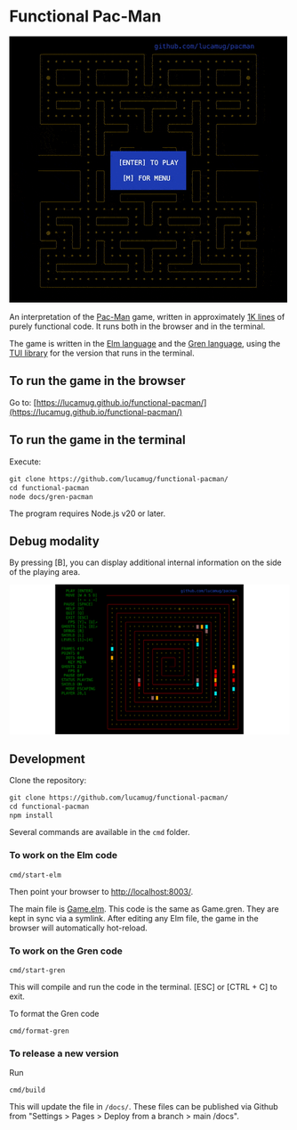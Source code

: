 # Functional Pac-Man

![Animation](/docs/pacman.gif?raw=true "Animation")

An interpretation of the [Pac-Man](https://en.wikipedia.org/wiki/Pac-Man) game, written in approximately [1K lines](https://github.com/lucamug/functional-pacman/blob/main/src/Game.elm) of purely functional code. It runs both in the browser and in the terminal.

The game is written in the [Elm language](https://elm-lang.org/) and the [Gren language](https://gren-lang.org/), using the [TUI library](https://packages.gren-lang.org/package/blaix/gren-tui/version/3.0.2/overview) for the version that runs in the terminal.

## To run the game in the browser

Go to: [https://lucamug.github.io/functional-pacman/](https://lucamug.github.io/functional-pacman/)

## To run the game in the terminal

Execute:

```shell
git clone https://github.com/lucamug/functional-pacman/
cd functional-pacman
node docs/gren-pacman
```

The program requires Node.js v20 or later.

## Debug modality

By pressing [B], you can display additional internal information on the side of the playing area.

![Screen 2](/docs/screen02.png?raw=true "Screen 2")

## Development

Clone the repository:

```shell
git clone https://github.com/lucamug/functional-pacman/
cd functional-pacman
npm install
```

Several commands are available in the `cmd` folder.

### To work on the Elm code

```shell
cmd/start-elm
```

Then point your browser to [http://localhost:8003/](http://localhost:8003/).

The main file is [Game.elm](https://github.com/lucamug/functional-pacman/blob/main/src/Game.elm). This code is the same as Game.gren. They are kept in sync via a symlink. After editing any Elm file, the game in the browser will automatically hot-reload.

### To work on the Gren code

```shell
cmd/start-gren
```

This will compile and run the code in the terminal. [ESC] or [CTRL + C] to exit.

To format the Gren code

```shell
cmd/format-gren
```

### To release a new version

Run

```shell
cmd/build
```

This will update the file in `/docs/`. These files can be published via Github from "Settings > Pages > Deploy from a branch > main /docs".
